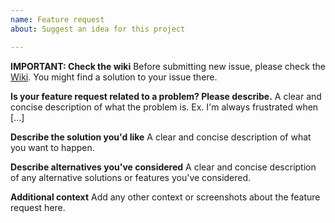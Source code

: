 ```yaml
---
name: Feature request
about: Suggest an idea for this project

---
```


**IMPORTANT: Check the wiki**
Before submitting new issue, please check the [Wiki](https://github.com/jgromes/LoRaLib/wiki). You might find a solution to your issue there.

**Is your feature request related to a problem? Please describe.**
A clear and concise description of what the problem is. Ex. I'm always frustrated when [...]

**Describe the solution you'd like**
A clear and concise description of what you want to happen.

**Describe alternatives you've considered**
A clear and concise description of any alternative solutions or features you've considered.

**Additional context**
Add any other context or screenshots about the feature request here.
